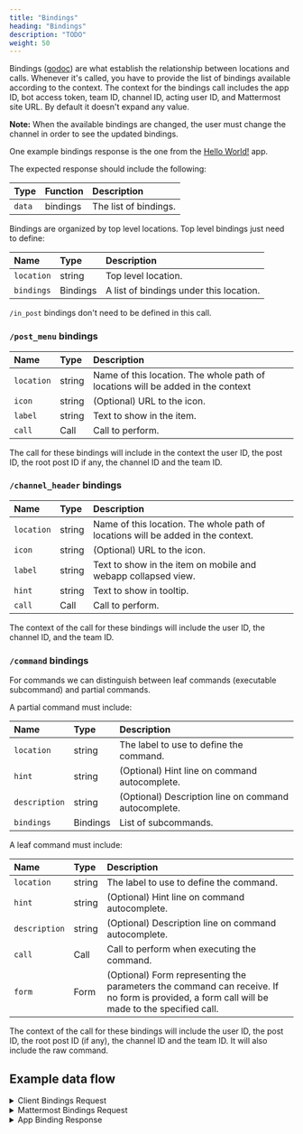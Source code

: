 ```yaml
---
title: "Bindings"
heading: "Bindings"
description: "TODO"
weight: 50
---
```


Bindings ([godoc](https://pkg.go.dev/github.com/mattermost/mattermost-plugin-apps/apps#Binding)) are what establish the relationship between locations and calls. Whenever it's called, you have to provide the list of bindings available according to the context. The context for the bindings call includes the app ID, bot access token, team ID, channel ID, acting user ID, and Mattermost site URL. By default it doesn't expand any value.

**Note:** When the available bindings are changed, the user must change the channel in order to see the updated bindings.

One example bindings response is the one from the [Hello World!](https://github.com/mattermost/mattermost-plugin-apps/blob/master/examples/go/helloworld/bindings.json) app. 

The expected response should include the following:

| Type   | Function | Description          |
| :----- | :------- | :------------------- |
| `data` | bindings | The list of bindings.|

Bindings are organized by top level locations. Top level bindings just need to define:

| Name       | Type     | Description                             |
| :--------- | :------- | :-------------------------------------- |
| `location` | string   | Top level location.                     |
| `bindings` | Bindings | A list of bindings under this location. |

`/in_post` bindings don't need to be defined in this call.

### `/post_menu` bindings

| Name       | Type   | Description                                                                     |
| :--------- | :----- | :------------------------------------------------------------------------------ |
| `location` | string | Name of this location. The whole path of locations will be added in the context |
| `icon`     | string | (Optional) URL to the icon.                                                     |
| `label`    | string | Text to show in the item.                                                       |
| `call`     | Call   | Call to perform.                                                                |

The call for these bindings will include in the context the user ID, the post ID, the root post ID if any, the channel ID and the team ID.

### `/channel_header` bindings

| Name       | Type   | Description                                                                      |
| :--------- | :----- | :------------------------------------------------------------------------------- |
| `location` | string | Name of this location. The whole path of locations will be added in the context. |
| `icon`     | string | (Optional) URL to the icon.                                                      |
| `label`    | string | Text to show in the item on mobile and webapp collapsed view.                    |
| `hint`     | string | Text to show in tooltip.                                                         |
| `call`     | Call   | Call to perform.                                                                 |

The context of the call for these bindings will include the user ID, the channel ID, and the team ID.

### `/command` bindings

For commands we can distinguish between leaf commands (executable subcommand) and partial commands.

A partial command must include:

| Name          | Type     | Description                                          |
| :------------ | :------- | :--------------------------------------------------- |
| `location`    | string   | The label to use to define the command.              |
| `hint`        | string   | (Optional) Hint line on command autocomplete.        |
| `description` | string   | (Optional) Description line on command autocomplete. |
| `bindings`    | Bindings | List of subcommands.                                 |

A leaf command must include:

| Name          | Type   | Description                                                                                                                                  |
| :------------ | :----- | :------------------------------------------------------------------------------------------------------------------------------------------- |
| `location`    | string | The label to use to define the command.                                                                                                      |
| `hint`        | string | (Optional) Hint line on command autocomplete.                                                                                                |
| `description` | string | (Optional) Description line on command autocomplete.                                                                                         |
| `call`        | Call   | Call to perform when executing the command.                                                                                                   |
| `form`        | Form   | (Optional) Form representing the parameters the command can receive. If no form is provided, a form call will be made to the specified call. |

The context of the call for these bindings will include the user ID, the post ID, the root post ID (if any), the channel ID and the team ID. It will also include the raw command.

## Example data flow

<details><summary>Client Bindings Request</summary>

`GET /plugins/com.mattermost.apps/api/v1/bindings?user_id=ws4o4macctyn5ko8uhkkxmgfur&channel_id=qphz13bzbf8c7j778tdnaw3huc&scope=webapp`

</details>

<details><summary>Mattermost Bindings Request</summary>

`POST /plugins/com.mattermost.apps/example/hello/bindings`

```json
{
    "path": "/bindings",
    "context": {
        "app_id": "helloworld",
        "bot_user_id": "i4wzxbk1hbbufq8rnecso96oxr",
        "acting_user_id": "81bqom3kjjbo7bcjcnzs6dc8uh",
        "user_id": "81bqom3kjjbo7bcjcnzs6dc8uh",
        "team_id": "",
        "channel_id": "ytqokpzzcinszf7ywrbdfitusw",
        "mattermost_site_url": "http://localhost:8065",
        "user_agent": "webapp",
        "bot_access_token": "gcn6r3ac178zbxwiw5pc38e8zc"
    }
}
```
</details>

<details><summary>App Binding Response</summary>

```json
{
    "type": "ok",
    "data": [
        {
            "location": "/channel_header",
            "bindings": [
                {
                    "location": "send-button",
                    "icon": "http://localhost:8080/static/icon.png",
                    "label": "send hello message",
                    "call": {
                        "path": "/send-modal"
                    }
                }
            ]
        },
        {
            "location": "/post_menu",
            "bindings": [
                {
                    "location": "send-button",
                    "icon": "http://localhost:8080/static/icon.png",
                    "label": "send hello message",
                    "call": {
                        "path": "/send",
                        "expand": {
                            "post": "all"
                        }
                    }
                }
            ]
        },
        {
            "location": "/command",
            "bindings": [
                {
                    "icon": "http://localhost:8080/static/icon.png",
                    "description": "Hello World app",
                    "hint": "[send]",
                    "bindings": [
                        {
                            "location": "send",
                            "label": "send",
                            "call": {
                                "path": "/send-modal"
                            }
                        }
                    ]
                }
            ]
        }
    ]
}
```
</details>
